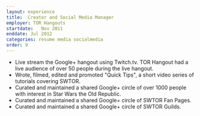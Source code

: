 ```yaml
---
layout: experience
title:  Creator and Social Media Manager
employer: TOR Hangouts
startdate:   Nov 2011 
enddate: Jul 2012
categories: resume media socialmedia 
order: 9
---
```


<!-- Creator of the TOR Hangout, a Google+ Hangout for fans of the BioWare game, Star Wars: The Old Republic.

Manage a Google+ Hangout, Google+ page, recruiting people for the show as well as manage all social media aspects of the hangout. Also responsible for video recording, editing and distribution of the show. -->

- Live stream the Google+ hangout using Twitch.tv. TOR Hangout had a live audience of over 50 people during the live hangout. 
- Wrote, filmed, edited and promoted "Quick Tips", a short video series of tutorials covering SWTOR.
- Curated and maintained a shared Google+ circle of over 1000 people with interest in Star Wars the Old Republic. 
- Curated and maintained a shared Google+ circle of SWTOR Fan Pages.
- Curated and maintained a shared Google+ circle of SWTOR Guilds.